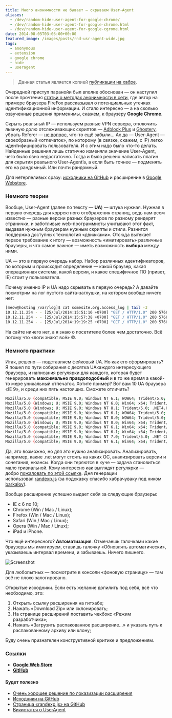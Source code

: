 ```yaml
---
title: Много анонимности не бывает — скрываем User-Agent
aliases:
  - /dev/random-hide-user-agent-for-google-chrome/
  - /dev/random-hide-user-agent-for-google-chrome.html
  - /dev/random-hide-user-agent-for-google-cgrome.html
date: 2014-08-05T03:03:00+00:00
featured_image: /images/posts/rnd-usr-agent-wide.jpg
tags:
  - anonymous
  - extension
  - google chrome
  - hide
  - useragent
---
```


> Данная статья является копией [публикации на хабре].

Очередной приступ паранойи был вполне обоснован — он наступил после прочтения [статьи о методах анонимности в сети], где автор на примере браузера FireFox рассказывал о потенциальных утечках идентификационной информации. И стало интересно — а на сколько озвученные решения применимы, скажем, к браузеру **Google Chrome**.

<!--more-->

Скрыть реальный IP — используем разные VPN сервера, отключить львиную долю отслеживающих скриптов — [Adblock Plus] и [Ghostery], убрать Referer — [не вопрос], что-то ещё забыли… Ах да — User-Agent — своеобразный &#171;отпечаток&#187;, по которому (в связке, скажем, с IP) легко идентифицировать пользователя. И с этим надо было что-то делать. Найденные решения лишь статично изменяли значение User-Agent, чего было явно недостаточно. Тогда и было решено написать плагин для скрытия реального User-Agent’a, а если быть точнее — подменять его на рандомный. Или почти рандомный.

Для нетерпеливых сразу: [исходники на GitHub] и расширение в [Google Webstore].

### Немного теории

Вообще, User-Agent (далее по тексту — **UA**) — штука нужная. Нужная в первую очередь для корректного отображения страниц, ведь нам всем известно — разные версии разных браузеров по разному рендерят странички, и заботливые web-программисты учитывают этот факт, выдавая нужным браузерам нужным скрипты и стили. Разнится поддержка доступных технологий «движками». Отсюда вытекает первое требование к итогу — возможность «имитировать» различные браузеры, и что самое важное — иметь возможность **выбора** между ними.

UA — это в первую очередь набор. Набор различных идентификаторов, по которым и происходит определение — какой браузер, какая операционная система, какой версии, и какое специфичное ПО (привет, IE) стоит у пользователя.

Почему именно IP и UA надо скрывать в первую очередь? А давайте посмотрим на лог пустого сайта-заглушки, на котором вообще ничего нет:

```bash
[meow@hosting /var/log]$ cat somesite.org.access_log | tail -3
10.12.11.254 - - [25/Jul/2014:15:51:16 +0700] "GET / HTTP/1.0" 200 5768 "-" "Mozilla/5.0 (compatible; MJ12bot/v1.4.5; http://www.majestic12.co.uk/bot.php?+)"
10.12.11.254 - - [25/Jul/2014:15:57:38 +0700] "GET / HTTP/1.0" 200 5768 "-" "Mozilla/5.0 (compatible; YandexBot/3.0; +http://yandex.com/bots)"
10.12.11.254 - - [25/Jul/2014:19:19:25 +0700] "GET / HTTP/1.0" 200 5768 "-" "Mozilla/5.0 (Windows NT 6.1; WOW64; rv:30.0) Gecko/20100101 Firefox/30.0"
```

На сайте ничего нет, а я знаю о посетителе более чем достаточно. Всё потому что «логи знают всё» ©.

### Немного практики

Итак, решено — подставляем фейковый UA. Но как его сформировать? Я пошел по пути собирания с десятка UAкаждого интересующего браузера, и написания регулярки для каждого, которая будет генерировать **максимально правдоподобный** и в то же время а какой-то мере уникальный отпечаток. Хотите пример? Вот вам 10 UA браузера «IE 9», и среди них пять настоящих. Сможете отличить?

```bash
Mozilla/5.0 (compatible; MSIE 9.0; Windows NT 6.1; WOW64; Trident/5.0; chromeframe/12.0.742.112)
Mozilla/5.0 (Windows; U; MSIE 9.0; Windows NT 6.0; Win64; x64; Trident/5.0; .NET CLR 3.8.50799; Media Center PC 6.0; .NET4.0E)
Mozilla/5.0 (Windows; U; MSIE 9.0; Windows NT 8.1; Trident/5.0; .NET4.0E; en-AU)
Mozilla/5.0 (compatible; MSIE 9.0; Windows NT 6.1; WOW64; Trident/5.0; .NET CLR 3.5.30729; .NET CLR 3.0.30729; .NET CLR 2.0.50727; Media Center PC 6.0)
Mozilla/5.0 (compatible; MSIE 9.0; Windows NT 8.0; WOW64; Trident/5.0; .NET CLR 2.7.40781; .NET4.0E; en-SG)
Mozilla/5.0 (Windows; U; MSIE 9.0; Windows NT 8.0; Win64; x64; Trident/5.0; .NET4.0E; en)
Mozilla/5.0 (compatible; MSIE 9.0; Windows NT 6.1; Win64; x64; Trident/5.0; .NET CLR 3.5.30729; .NET CLR 3.0.30729; .NET CLR 2.0.50727; Media Center PC 6.0)
Mozilla/5.0 (compatible; MSIE 9.0; Windows NT 6.1; Win64; x64; Trident/5.0; .NET CLR 2.0.50727; SLCC2; .NET CLR 3.5.30729; .NET CLR 3.0.30729; Media Center PC 6.0; Zune 4.0; Tablet PC 2.0; InfoPath.3; .NET4.0C; .NET4.0E)
Mozilla/5.0 (compatible; MSIE 9.0; Windows NT 7.0; Trident/5.0; .NET CLR 2.2.50767; Zune 4.2; .NET4.0E)
Mozilla/5.0 (compatible; MSIE 9.0; Windows NT 6.1; Win64; x64; Trident/5.0
```

Да, это возможно, но для это нужно анализировать. Анализировать, например, какие .net могут стоять на каких ОС, анализировать версии и сочетания, нюансы. Когда они теряются в куче — задача становиться мало тривиальной. Кому интересно как выглядят регулярки — добро [пожаловать по этой ссылке]. Дня генерации использовал [randexp.js] (за подсказку спасибо хабрачуваку под ником [barkalov]).

Вообще расширение успешно выдает себя за следующие браузеры:

* IE с 6 по 10;
* Chrome (Win / Mac / Linux);
* Firefox (Win / Mac / Linux);
* Safari (Win / Mac / Linux);
* Opera (Win / Mac / Linux);
* iPad и iPhone.

Что ещё интересного? **Автоматизация**. Отмечаешь галочками какие браузеры мы имитируем, ставишь галочку «Обновлять автоматически», указываешь интервал времени, и забываешь. Ничего лишнего.

![Screenshot](https://hsto.org/files/929/202/77b/92920277b5c24e46b7040893e4037a02.png)

Для любопытных — посмотрите в консоли «фоновую страницу» — там всё не плохо залогировано.

Открытые исходники. Если есть желание допилить под себя, всё что необходимо, это:

  1. Открыть ссылку расширения на гитхабе;
  2. Нажать «Download Zip» или склонировать;
  3. На странице расширений поставить чекбокс «Режим разработчика»;
  4. Нажать «Загрузить распакованное расширение…» и указать путь к распакованному архиву или клону;

Буду очень признателен конструктивной критике и предложениям.

### Ссылки

* **[Google Web Store]**
* **[GitHub]**

#### Будет полезно

* [Очень хорошее решение по локазизации расширения]
* [Исходники на GitHub]
* [Страница «randexp.js» на GitHub]
* [Викистатья о UserAgent]

[публикации на хабре]: https://habr.com/post/231107/
[статьи о методах анонимности в сети]: https://habr.com/post/203680/
[Adblock Plus]: https://chrome.google.com/webstore/detail/adblock-plus/cfhdojbkjhnklbpkdaibdccddilifddb
[Ghostery]: https://chrome.google.com/webstore/detail/ghostery/mlomiejdfkolichcflejclcbmpeaniij
[не вопрос]: https://chrome.google.com/webstore/detail/referer-control/hnkcfpcejkafcihlgbojoidoihckciin
[исходники на GitHub]: https://github.com/tarampampam/random-user-agent
[Google Webstore]: https://chrome.google.com/webstore/detail/random-hide-user-agent/einpaelgookohagofgnnkcfjbkkgepnp
[пожаловать по этой ссылке]: https://github.com/tarampampam/random-user-agent/blob/master/background.js
[randexp.js]: http://github.com/fent/randexp.js
[barkalov]: https://habr.com/users/barkalov/
[Google Web Store]: https://chrome.google.com/webstore/detail/random-hide-user-agent/einpaelgookohagofgnnkcfjbkkgepnp
[GitHub]: https://github.com/tarampampam/random-user-agent
[Очень хорошее решение по локазизации расширения]: http://codethug.com/2013/02/08/clean-markup-with-chrome-extension-i18n/
[Исходники на GitHub]: http://github.com/tarampampam/random-user-agent
[Страница «randexp.js» на GitHub]: http://github.com/fent/randexp.js
[Викистатья о UserAgent]: http://ru.wikipedia.org/wiki/User_Agent
